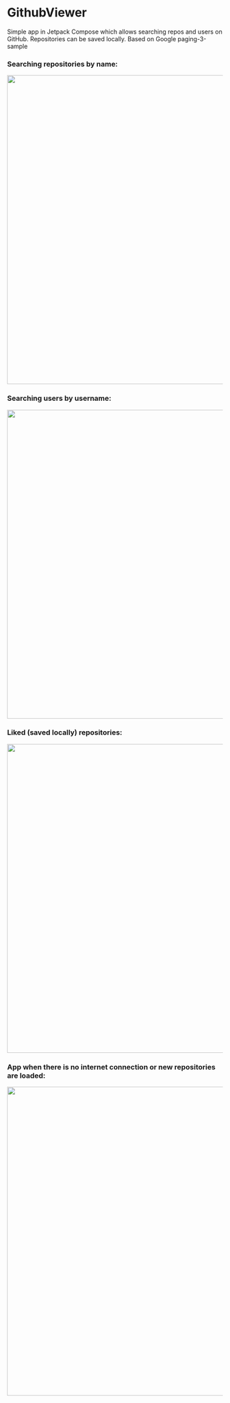 # GithubViewer
Simple app in Jetpack Compose which allows searching repos and users on GitHub. Repositories can be saved locally. Based on Google paging-3-sample

### Searching repositories by name: 
<img src="https://i.imgur.com/iY69p0F.jpg" width="720">

### Searching users by username: 
<img src="https://i.imgur.com/Fx6r6hV.jpg" width="720">

### Liked (saved locally) repositories: 
<img src="https://i.imgur.com/2py998t.jpg" width="720">

### App when there is no internet connection or new repositories are loaded: 
<img src="https://i.imgur.com/jiT2Lie.jpg" width="720">

